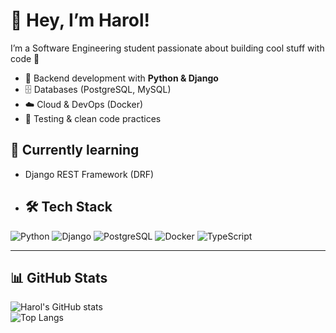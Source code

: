 # 👋 Hey, I’m Harol!  
I’m a Software Engineering student passionate about building cool stuff with code 🚀
- 🐍 Backend development with **Python & Django**  
- 🗄️ Databases (PostgreSQL, MySQL)  
- ☁️ Cloud & DevOps (Docker)  
- 🧪 Testing & clean code practices

## 🌱 Currently learning  
- Django REST Framework (DRF)

- ## 🛠️ Tech Stack  
![Python](https://img.shields.io/badge/Python-3776AB?logo=python&logoColor=white)
![Django](https://img.shields.io/badge/Django-092E20?logo=django&logoColor=white)
![PostgreSQL](https://img.shields.io/badge/PostgreSQL-316192?logo=postgresql&logoColor=white)
![Docker](https://img.shields.io/badge/Docker-2496ED?logo=docker&logoColor=white)
![TypeScript](https://img.shields.io/badge/TypeScript-3178C6?logo=typescript&logoColor=white)

---

## 📊 GitHub Stats  
![Harol's GitHub stats](https://github-readme-stats.vercel.app/api?username=Harol-mjl&show_icons=true&theme=radical)  
![Top Langs](https://github-readme-stats.vercel.app/api/top-langs/?username=Harol-mjl&layout=compact&theme=radical)  

<!---
Harol-mjl/Harol-mjl is a ✨ special ✨ repository because its `README.md` (this file) appears on your GitHub profile.
You can click the Preview link to take a look at your changes.
--->
